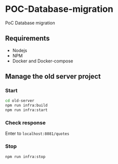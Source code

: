 # POC-Database-migration
PoC Database migration

## Requirements

- Nodejs
- NPM
- Docker and Docker-compose

## Manage the old server project

### Start

```bash
cd old-server
npm run infra:build
npm run infra:start
```

### Check response

Enter to `localhost:8081/quotes`

### Stop

```bash
npm run infra:stop
```